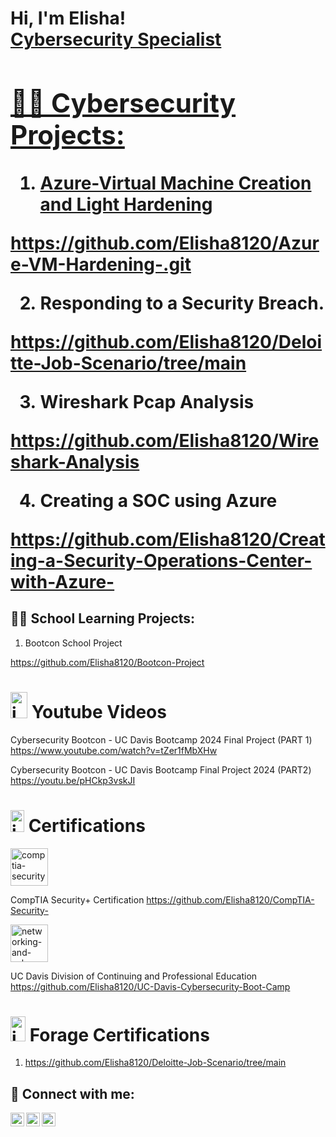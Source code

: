 <h1>Hi, I'm Elisha! <br/><a href="https://github.com/Elisha8120">Cybersecurity Specialist</a> <a href="[https://www.linkedin.com/in/elisha-baquero-088795210]">

<h2>👨‍💻 Cybersecurity Projects:</h2>

 1) Azure-Virtual Machine Creation and Light Hardening 
 
 https://github.com/Elisha8120/Azure-VM-Hardening-.git


 2) Responding to a Security Breach. 
 
 https://github.com/Elisha8120/Deloitte-Job-Scenario/tree/main



 
 3) Wireshark Pcap Analysis

https://github.com/Elisha8120/Wireshark-Analysis
 
 
 
 
 4) Creating a SOC using Azure
 
 
 https://github.com/Elisha8120/Creating-a-Security-Operations-Center-with-Azure-


 



<h2>👨‍💻 School Learning Projects:</h2>



1)  Bootcon School Project 

https://github.com/Elisha8120/Bootcon-Project







# <img width="27" height="42" alt="image" src="https://github.com/user-attachments/assets/14b80e40-4352-454e-a633-416d62fc3105" /> Youtube Videos 
Cybersecurity Bootcon - UC Davis Bootcamp 2024 Final Project (PART 1)
https://www.youtube.com/watch?v=tZer1fMbXHw

Cybersecurity Bootcon - UC Davis Bootcamp Final Project 2024 (PART2)
https://youtu.be/pHCkp3vskJI








# <img width="22" height="35" alt="image" src="https://github.com/user-attachments/assets/8503b8e6-2002-460a-934d-baf0c528dbbe" /> Certifications


<img width="60" height="60" alt="comptia-security-ce-certification (1)" src="https://github.com/user-attachments/assets/7a4197e4-d2a9-4ea1-b832-7141693358cd" />

CompTIA Security+ Certification
 https://github.com/Elisha8120/CompTIA-Security-




   <img width="60" height="60" alt="networking-and-cybersecurity" src="https://github.com/user-attachments/assets/6d6f8bea-0a84-48c3-aec0-9d9bb05d8820" />

UC Davis Division of Continuing and Professional Education
https://github.com/Elisha8120/UC-Davis-Cybersecurity-Boot-Camp












# <img width="24" height="40" alt="image" src="https://github.com/user-attachments/assets/a105ece1-c6c5-4333-9066-9657eddc2fa0" />   Forage Certifications 

1. https://github.com/Elisha8120/Deloitte-Job-Scenario/tree/main




<h2> 🤳 Connect with me:</h2>

[<img align="left" alt="ElishaBaquero | YouTube" width="22px" src="https://cdn.jsdelivr.net/npm/simple-icons@v3/icons/youtube.svg" />][youtube]

[<img align="left" alt="ElishaBaquero | LinkedIn" width="22px" src="https://cdn.jsdelivr.net/npm/simple-icons@v3/icons/linkedin.svg" />][linkedin]
[<img align="left" alt="ElishaBaquero | Instagram" width="22px" src="https://cdn.jsdelivr.net/npm/simple-icons@v3/icons/instagram.svg" />][instagram]



[youtube]: https://www.youtube.com/@elishabaquero8646
[instagram]: https://www.instagram.com/elisha_8120/
[linkedin]: www.linkedin.com/in/elisha-baquero-088795210




